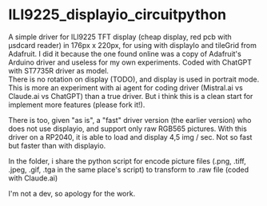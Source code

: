 # ILI9225_displayio_circuitpython

A simple driver for ILI9225 TFT display (cheap display, red pcb with µsdcard reader) in 176px x 220px, for using with displayIo and tileGrid from Adafruit. I did it because the one found online was a copy of Adafruit's Arduino driver and useless for my own experiments.
Coded with ChatGPT with ST7735R driver as model.  
There is no rotation on display (TODO), and display is used in portrait mode.  
This is more an experiment with ai agent for coding driver (Mistral.ai vs Claude.ai vs ChatGPT) than a true driver. But i think this is a clean start for implement more features (please fork it!).  

There is too, given "as is", a "fast" driver version (the earlier version) who does not use displayio, and support only raw RGB565 pictures. With this driver on a RP2040, it is able to load and display 4,5 img / sec. Not so fast but faster than with displayio.

In the folder, i share the python script for encode picture files (.png, .tiff, .jpeg, .gif, .tga in the same place's script) to transform to .raw file (coded with Claude.ai)

I'm not a dev, so apology for the work.
